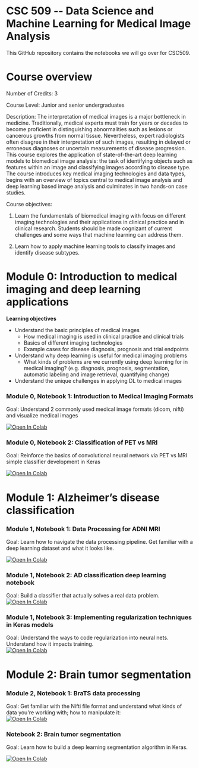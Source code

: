 
# CSC 509 -- Data Science and Machine Learning for Medical Image Analysis

This GitHub repository contains the notebooks we will go over for CSC509. 

# Course overview

Number of Credits: 3

Course Level: Junior and senior undergraduates

Description: The interpretation of medical images is a major bottleneck in medicine. Traditionally, medical experts must train for years or decades to become proficient in distinguishing abnormalities such as lesions or cancerous growths from normal tissue. Nevertheless, expert radiologists often disagree in their interpretation of such images, resulting in delayed or erroneous diagnoses or uncertain measurements of disease progression. This course explores the application of state-of-the-art deep learning models to biomedical image analysis: the task of identifying objects such as features within an image and classifying images according to disease type. The course introduces key medical imaging technologies and data types, begins with an overview of topics central to medical image analysis and deep learning based image analysis and culminates in two hands-on case studies.

Course objectives:
1. Learn the fundamentals of biomedical imaging with focus on different imaging technologies and their applications in clinical practice and in clinical research. Students should be made cognizant of current challenges and some ways that machine learning can address them.

2. Learn how to apply machine learning tools to classify images and identify disease subtypes.



# Module 0: Introduction to medical imaging and deep learning applications
**Learning objectives**
* Understand the basic principles of medical images
	* How medical imaging is used in clinical practice and clinical trials
	* Basics of different imaging technologies
	* Example cases for disease diagnosis, prognosis and trial endpoints  
* Understand why deep learning is useful for medical imaging problems
	* What kinds of problems are we currently using deep learning for in medical imaging? (e.g. diagnosis, prognosis, segmentation, automatic labeling and image retrieval, quantifying change) 
* Understand the unique challenges in applying DL to medical images


### Module 0, Notebook 1: Introduction to Medical Imaging Formats
Goal: Understand 2 commonly used medical image formats (dicom, nifti) and visualize medical images
<br> 

[![Open In Colab](https://colab.research.google.com/assets/colab-badge.svg)](https://colab.research.google.com/github/julclu/CSC509/blob/spring-2025/Module0/2_04_2025_Module0_Notebook1_DataCuration.ipynb) 

### Module 0, Notebook 2: Classification of PET vs MRI 

Goal: Reinforce the basics of convolutional neural network via PET vs MRI simple classifier development in Keras <br> 

[![Open In Colab](https://colab.research.google.com/assets/colab-badge.svg)](https://colab.research.google.com/github/julclu/CSC509/blob/spring-2025/Module0/2_13_2025_Module0_Notebook2_SimpleClassification.ipynb) 


# Module 1: Alzheimer’s disease classification

### Module 1, Notebook 1: Data Processing for ADNI MRI 
Goal: Learn how to navigate the data processing pipeline. Get familiar with a deep learning dataset and what it looks like. <br> 

[![Open In Colab](https://colab.research.google.com/assets/colab-badge.svg)](https://colab.research.google.com/github/julclu/CSC509/blob/spring-2025/Module1/02_18_2025_Module1_NB1_ADNI_Dataset.ipynb)

### Module 1, Notebook 2: AD classification deep learning notebook 
Goal: Build a classifier that actually solves a real data problem. <br> 
[![Open In Colab](https://colab.research.google.com/assets/colab-badge.svg)](https://colab.research.google.com/github/julclu/CSC509/blob/spring-2025/Module1/02_20_2025_Module1_NB2_ADNI_ADClassification.ipynb)

### Module 1, Notebook 3: Implementing regularization techniques in Keras models
Goal: Understand the ways to code regularization into neural nets. Understand how it impacts training. <br> 
[![Open In Colab](https://colab.research.google.com/assets/colab-badge.svg)](https://colab.research.google.com/github/julclu/CSC509/blob/spring_2024/Module1/02_29_2024_Regularization.ipynb)


# Module 2: Brain tumor segmentation 
### Module 2, Notebook 1: BraTS data processing
Goal: Get familiar with the Nifti file format and understand what kinds of data you're working with; how to manipulate it: <br> 
[![Open In Colab](https://colab.research.google.com/assets/colab-badge.svg)](https://colab.research.google.com/github/julclu/CSC509/blob/spring_2024/Module2/03_07_2024_Module2_NB1_BraTS_DataProcessing.ipynb)
### Notebook 2: Brain tumor segmentation 
Goal: Learn how to build a deep learning segmentation algorithm in Keras. <br> 

[![Open In Colab](https://colab.research.google.com/assets/colab-badge.svg)](https://colab.research.google.com/github/julclu/CSC509/blob/spring-2025/Module2/03_13_2025_Module2_NB2_BraTS_TumorSegmentation.ipynb)

